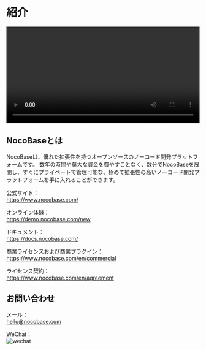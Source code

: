 # 紹介

<video width="100%" controls>
      <source src="https://static-docs.nocobase.com/NocoBase0510.mp4" type="video/mp4">
</video>

## NocoBaseとは

NocoBaseは、優れた拡張性を持つオープンソースのノーコード開発プラットフォームです。
数年の時間や莫大な資金を費やすことなく、数分でNocoBaseを展開し、すぐにプライベートで管理可能な、極めて拡張性の高いノーコード開発プラットフォームを手に入れることができます。

公式サイト：  
https://www.nocobase.com/

オンライン体験：  
https://demo.nocobase.com/new

ドキュメント：  
https://docs.nocobase.com/

商業ライセンスおよび商業プラグイン：  
https://www.nocobase.com/en/commercial

ライセンス契約：  
https://www.nocobase.com/en/agreement

## お問い合わせ  

メール：  
hello@nocobase.com

WeChat：  
![wechat](https://static-docs.nocobase.com/wechat.png)

